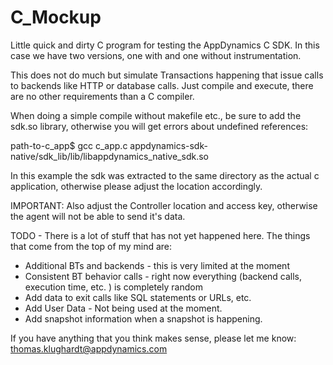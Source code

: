# C_Mockup
Little quick and dirty C program for testing the AppDynamics C SDK. In this case we have two versions, one with and one without instrumentation.

This does not do much but simulate Transactions happening that issue calls to backends like HTTP or database calls.
Just compile and execute, there are no other requirements than a C compiler.

When doing a simple compile without makefile etc., be sure to add the sdk.so library, otherwise you will get errors about undefined references:

  path-to-c_app$ gcc c_app.c appdynamics-sdk-native/sdk_lib/lib/libappdynamics_native_sdk.so
  
In this example the sdk was extracted to the same directory as the actual c application, otherwise please adjust the location accordingly.

IMPORTANT: Also adjust the Controller location and access key, otherwise the agent will not be able to send it's data.

TODO - 
There is a lot of stuff that has not yet happened here. The things that come from the top of my mind are:
- Additional BTs and backends - this is very limited at the moment
- Consistent BT behavior calls - right now everything (backend calls, execution time, etc. ) is completely random
- Add data to exit calls like SQL statements or URLs, etc.
- Add User Data - Not being used at the moment.
- Add snapshot information when a snapshot is happening.

If you have anything that you think makes sense, please let me know: thomas.klughardt@appdynamics.com
